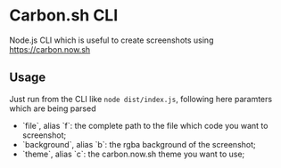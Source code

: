 # Carbon.sh CLI
Node.js CLI which is useful to create screenshots using https://carbon.now.sh
## Usage
Just run from the CLI like `node dist/index.js`, following here paramters which are being parsed
<ul>
  <li>`file`, alias `f`: the complete path to the file which code you want to screenshot;</li>
  <li>`background`, alias `b`: the rgba background of the screenshot;</li>
  <li>`theme`, alias `c`: the carbon.now.sh theme you want to use;</li>
</ul>
